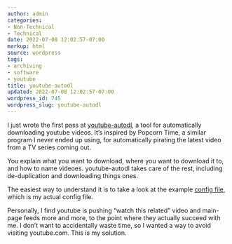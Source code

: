 ```yaml
---
author: admin
categories:
- Non-Technical
- Technical
date: 2022-07-08 12:02:57-07:00
markup: html
source: wordpress
tags:
- archiving
- software
- youtube
title: youtube-autodl
updated: 2022-07-08 12:02:57-07:00
wordpress_id: 745
wordpress_slug: youtube-autodl
---
```

I just wrote the first pass at [youtube-autodl][1], a tool for automatically downloading youtube videos. It’s inspired by Popcorn Time, a similar program I never ended up using, for automatically pirating the latest video from a TV series coming out.

You explain what you want to download, where you want to download it to, and how to name videoes. youtube-autodl takes care of the rest, including de-duplication and downloading things ones.

The easiest way to understand it is to take a look at the example [config file][2], which is my actual config file.

Personally, I find youtube is pushing “watch this related” video and main-page feeds more and more, to the point where they actually succeed with me. I don’t want to accidentally waste time, so I wanted a way to avoid visiting youtube.com. This is my solution.

[1]: https://github.com/za3k/youtube-autodl
[2]: https://github.com/za3k/youtube-autodl/blob/master/config.yaml
